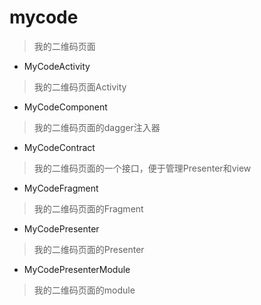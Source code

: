 # mycode
> 我的二维码页面

- MyCodeActivity
> 我的二维码页面Activity

- MyCodeComponent
> 我的二维码页面的dagger注入器

- MyCodeContract
> 我的二维码页面的一个接口，便于管理Presenter和view

- MyCodeFragment
> 我的二维码页面的Fragment

- MyCodePresenter
> 我的二维码页面的Presenter

- MyCodePresenterModule
> 我的二维码页面的module


